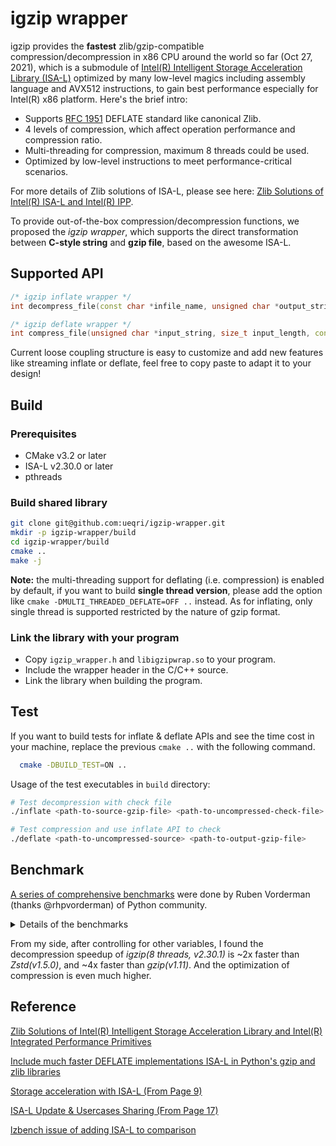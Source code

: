 # igzip wrapper

igzip provides the **fastest** zlib/gzip-compatible compression/decompression in x86 CPU around the world so far (Oct 27, 2021), which is a submodule of [Intel(R) Intelligent Storage Acceleration Library (ISA-L)](https://github.com/intel/isa-l) optimized by many low-level magics including assembly language and AVX512 instructions, to gain best performance especially for Intel(R) x86 platform. Here's the brief intro:

* Supports [RFC 1951](https://datatracker.ietf.org/doc/html/rfc1951) DEFLATE standard like canonical Zlib.
* 4 levels of compression, which affect operation performance and compression ratio.
* Multi-threading for compression, maximum 8 threads could be used.
* Optimized by low-level instructions to meet performance-critical scenarios.

For more details of Zlib solutions of ISA-L, please see here: [Zlib Solutions of Intel(R) ISA-L and Intel(R) IPP](https://www.intel.com/content/www/us/en/developer/articles/technical/intel-isa-l-and-intel-integrated-performance-primitives-zlib-solutions.html).

To provide out-of-the-box compression/decompression functions, we proposed the *igzip wrapper*, which supports the direct transformation between **C-style string** and **gzip file**, based on the awesome ISA-L.

## Supported API

```c++
/* igzip inflate wrapper */
int decompress_file(const char *infile_name, unsigned char *output_string, size_t *output_length);

/* igzip deflate wrapper */
int compress_file(unsigned char *input_string, size_t input_length, const char *outfile_name, int compress_level, int thread_num);
```

Current loose coupling structure is easy to customize and add new features like streaming inflate or deflate, feel free to copy paste to adapt it to your design!

## Build

### Prerequisites

* CMake v3.2 or later
* ISA-L v2.30.0 or later
* pthreads

### Build shared library

```bash
git clone git@github.com:ueqri/igzip-wrapper.git
mkdir -p igzip-wrapper/build
cd igzip-wrapper/build
cmake ..
make -j
```

**Note:** the multi-threading support for deflating (i.e. compression) is enabled by default, if you want to build **single thread version**, please add the option like `cmake -DMULTI_THREADED_DEFLATE=OFF ..` instead. As for inflating, only single thread is supported restricted by the nature of gzip format.

### Link the library with your program

* Copy `igzip_wrapper.h` and `libigzipwrap.so` to your program.
* Include the wrapper header in the C/C++ source.
* Link the library when building the program.

## Test

If you want to build tests for inflate & deflate APIs and see the time cost in your machine, replace the previous `cmake ..` with the following command.

```bash
  cmake -DBUILD_TEST=ON ..
```

Usage of the test executables in `build` directory:

```bash
# Test decompression with check file
./inflate <path-to-source-gzip-file> <path-to-uncompressed-check-file>
```

```bash
# Test compression and use inflate API to check
./deflate <path-to-uncompressed-source> <path-to-output-gzip-file>
```

## Benchmark

[A series of comprehensive benchmarks](https://bugs.python.org/issue41566) were done by Ruben Vorderman (thanks @rhpvorderman) of Python community.

<details>
<summary>Details of the benchmarks</summary>

The system was based on Ryzen 5 3600 with 2x16GB DDR4-3200 memory, and running Debian 10.

All benchmarks were performed on a **tmpfs** which lives in memory to prevent I/O bottlenecks, and using [hyperfine](https://github.com/sharkdp/hyperfine) for better analysis.

The test file was a 5 million read [FASTQ file](https://en.wikipedia.org/wiki/FASTQ_format) of 1.6 GB . These type of files are common in bioinformatics at 100+ GB sizes so are a good real-world benchmark.

Also benchmarked [pigz](https://github.com/madler/pigz) on one thread as well, as it implements zlib but in a faster way than gzip. [Zstd](https://github.com/facebook/zstd) was benchmarked as a comparison.

```text
Versions: 
gzip 1.9 (provided by debian)
pigz 2.4 (provided by debian)
igzip 2.25.0 (provided by debian)
libdeflate-gzip 1.6 (compiled by conda-build with the recipe here: https://github.com/conda-forge/libdeflate-feedstock/pull/4)
zstd 1.3.8 (provided by debian)
```

**Compression:** By default level 1 is chosen for all compression benchmarks. Time is average over 10 runs.

```text
COMPRESSION
program            time           size   memory
gzip               23.5 seconds   657M   1.5M
pigz (one thread)  22.2 seconds   658M   2.4M
libdeflate-gzip    10.1 seconds   623M   1.6G (reads entire file in memory)
igzip              4.6 seconds    620M   3.5M
zstd (to .zst)     6.1 seconds    584M   12.1M
```

**Decompression:** All programs decompressed the file created using gzip -1. (Even zstd which can also decompress gzip).

```text
DECOMPRESSION
program            time           memory
gzip               10.5 seconds   744K
pigz (one-thread)  6.7 seconds    1.2M
libdeflate-gzip    3.6 seconds    2.2G (reads in mem before writing)
igzip              3.3 seconds    3.6M
zstd (from .gz)    6.4 seconds    2.2M
zstd (from .zst)   2.3 seconds    3.1M
```

As shown from the above benchmarks, using Intel's Storage Acceleration Libraries may improve performance quite substantially. Offering very fast compression and decompression. This gets igzip in the zstd ballpark in terms of speed while still offering backwards compatibility with gzip.

</details>

From my side, after controlling for other variables, I found the decompression speedup of *igzip(8 threads, v2.30.1)* is ~2x faster than *Zstd(v1.5.0)*, and ~4x faster than *gzip(v1.11)*. And the optimization of compression is even much higher.

## Reference

[Zlib Solutions of Intel(R) Intelligent Storage Acceleration Library and Intel(R) Integrated Performance Primitives](https://www.intel.com/content/www/us/en/developer/articles/technical/intel-isa-l-and-intel-integrated-performance-primitives-zlib-solutions.html)

[Include much faster DEFLATE implementations ISA-L in Python's gzip and zlib libraries](https://bugs.python.org/issue41566)

[Storage acceleration with ISA-L (From Page 9)](https://storageconference.us/2017/Presentations/Tucker-1.pdf)

[ISA-L Update & Usercases Sharing (From Page 17)](https://ci.spdk.io/download/events/2018-summit-prc/08_Liu_Xiaodong_&_Hui_Chunyang_ISA-L_Update_and_Usercase_Sharing_SPDK_Summit_2018_China.pdf)

[lzbench issue of adding ISA-L to comparison](https://github.com/inikep/lzbench/issues/94#issue-794863959)
